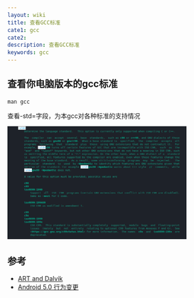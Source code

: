 ```yaml
---
layout: wiki
title: 查看GCC标准
cate1: gcc
cate2: 
description: 查看GCC标准
keywords: gcc
---
```


## 查看你电脑版本的gcc标准

```
man gcc
```
查看-std=字段，为本gcc对各种标准的支持情况

<img src="/images/wiki/Screenshot_20230805_115648.png" width="80%" alt="mangcc" />



## 参考

* [ART and Dalvik](https://source.android.com/devices/tech/dalvik/)
* [Android 5.0 行为变更](https://developer.android.com/about/versions/android-5.0-changes.html)
